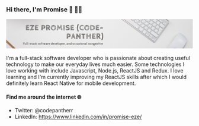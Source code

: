 ### Hi there, I'm Promise 👋 👨‍💻

![My Readme Banner](ezeprom.png)

I'm a full-stack software developer who is passionate about creating useful technology to make our everyday lives much easier. Some technologies I love working with include Javascript, Node.js, ReactJS and Redux. I love learning and I'm currently improving my ReactJS skills after which I would definitely learn React Native for mobile development.

#### Find me around the internet 🌐
- Twitter: @codepantherr
- LinkedIn: https://www.linkedin.com/in/promise-eze/
<!--
**Code-panther/code-panther** is a ✨ _special_ ✨ repository because its `README.md` (this file) appears on your GitHub profile.

Here are some ideas to get you started:

- 🔭 I’m currently working on ...
- 🌱 I’m currently learning ...
- 👯 I’m looking to collaborate on ...
- 🤔 I’m looking for help with ...
- 💬 Ask me about ...
- 📫 How to reach me: ...
- 😄 Pronouns: ...
- ⚡ Fun fact: ...
-->
